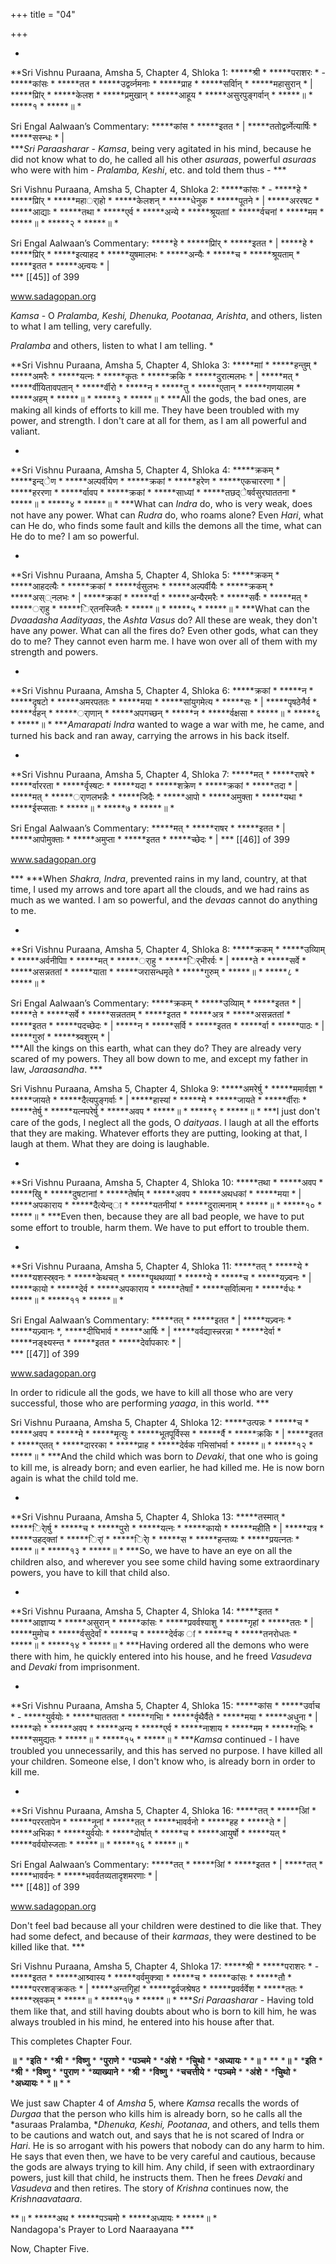 +++
title = "04"

+++


*

**Sri Vishnu Puraana, Amsha 5, Chapter 4, Shloka 1: *****श्री * *****पराशरः * - *****कांसः * *****तत * *****उद्वर्व्नमनाः * *****प्राह * *****सर्वािन् * *****महासुरान् * | *****प्रिांर् * *****केलश * *****प्रमुखान् * *****आहूय * *****असुरपुङ्गर्वान् * *****॥ * *****१ * *****॥ *   
   
Sri Engal Aalwaan’s Commentary: *****कांस * *****इतत * | *****ततोद्वर्व्नेत्यार्षिः * *****सस्न्धः * |   
 ****Sri Paraasharar - Kamsa*, being very agitated in his mind, because he did not know what to do, he called all his other *asuraas*, powerful *asuraas* who were with him - *Pralamba, Keshi*, etc. and told them thus - ***   


Sri Vishnu Puraana, Amsha 5, Chapter 4, Shloka 2: *****कांसः * - *****हे * *****प्रिांर् * *****महार्ाहो * *****केलशन् * *****धेनुक * *****पूतने * | *****अररषट * *****आद्याः * *****तथा * *****एर्व * *****अन्ये * *****श्रूयताां * *****र्वचनां * *****मम * *****॥ * *****२ * *****॥ *   
   
Sri Engal Aalwaan’s Commentary: *****हे * *****प्रिांर् * *****इतत * | *****हे * *****प्रिांर् * *****इत्याहद * *****युषमालभः * *****अन्यैः * *****च * *****श्रूयताम् * *****इतत * *****अन्र्वयः * |   
 *** [[45]] of 399 



www.sadagopan.org



*Kamsa* - O *Pralamba, Keshi, Dhenuka, Pootanaa, Arishta*, and others, listen to what I am telling, very carefully. 





*Pralamba* and others, listen to what I am telling. *

**Sri Vishnu Puraana, Amsha 5, Chapter 4, Shloka 3: *****माां * *****हन्तुम् * *****अमरैः * *****यत्नः * *****कृतः * *****क्रकि * *****दुरात्मलभः * | *****मत् * *****र्वीयितावपतान् * *****र्वीरो * *****न * *****तु * *****एतान् * *****गणयालम * *****अहम् * *****॥ * *****३ * *****॥ * ***All the gods, the bad ones, are making all kinds of efforts to kill me. They have been troubled with my power, and strength. I don't care at all for them, as I am all powerful and valiant. 





*

**Sri Vishnu Puraana, Amsha 5, Chapter 4, Shloka 4: *****क्रकम् * *****इन्द्ेण * *****अल्पर्वीयेण * *****क्रकां * *****हरेण * *****एकचाररणा * | *****हररणा * *****र्वावप * *****क्रकां * *****साध्यां * *****तछद्ेषर्वसुरघाततना * *****॥ * *****४ * *****॥ * ***What can *Indra* do, who is very weak, does not have any power. What can *Rudra* do, who roams alone? Even *Hari*, what can He do, who finds some fault and kills the demons all the time, what can He do to me? I am so powerful. 





*

**Sri Vishnu Puraana, Amsha 5, Chapter 4, Shloka 5: *****क्रकम् * *****आहदत्यैः * *****क्रकां * *****र्वसुलभः * *****अल्पर्वीयैः * *****क्रकम् * *****अस््नलभः * | *****क्रकां * *****र्वा * *****अन्यैरमरैः * *****सर्वैः * *****मत् * *****र्ाहु * *****र्ितनस्जितैः * *****॥ * *****५ * *****॥ * ***What can the *Dvaadasha Aadityaas*, the *Ashta Vasus* do? All these are weak, they don't have any power. What can all the fires do? Even other gods, what can they do to me? They cannot even harm me. I have won over all of them with my strength and powers. 





*

**Sri Vishnu Puraana, Amsha 5, Chapter 4, Shloka 6: *****क्रकां * *****न * *****दृषटो * *****अमरपततः * *****मया * *****सांयुगमेत्य * *****सः * | *****पृषठेनैर्व * *****र्वहन् * *****र्ाणान् * *****अपगच्छन् * *****न * *****र्वक्षसा * *****॥ * *****६ * *****॥ * ****Amarapati Indra* wanted to wage a war with me, he came, and turned his back and ran away, carrying the arrows in his back itself. 





*

**Sri Vishnu Puraana, Amsha 5, Chapter 4, Shloka 7: *****मत् * *****राषरे * *****र्वाररता * *****र्वृस्षटः * *****यदा * *****शक्रेण * *****क्रकां * *****तदा * | *****मत् * *****र्ाणलभन्नैः * *****जिदैः * *****आपो * *****अमुक्ता * *****यथा * *****ईस्प्सताः * *****॥ * *****७ * *****॥ *   
   
Sri Engal Aalwaan’s Commentary: *****मत् * *****राषर * *****इतत * | *****आपोमुक्ताः * *****अमुप्ता * *****इतत * *****च्छेदः * | *** [[46]] of 399 



www.sadagopan.org



*** ***When *Shakra, Indra*, prevented rains in my land, country, at that time, I used my arrows and tore apart all the clouds, and we had rains as much as we wanted. I am so powerful, and the *devaas* cannot do anything to me. 





*

**Sri Vishnu Puraana, Amsha 5, Chapter 4, Shloka 8: *****क्रकम् * *****उव्यािम् * *****अर्वनीपािा * *****मत् * *****र्ाहु * *****र्िभीरर्वः * | *****ते * *****सर्वे * *****असन्नततां * *****याता * *****जरासन्धमृते * *****गुरुम् * *****॥ * *****८ * *****॥ *   
   
Sri Engal Aalwaan’s Commentary: *****क्रकम् * *****उव्यािम् * *****इतत * | *****ते * *****सर्वे * *****सन्नततम् * *****इतत * *****अत्र * *****असन्नततां * *****इतत * *****पदच्छेदः * | *****न * *****सर्वि * *****इतत * *****र्वा * *****पाठः * | *****गुरुां * *****श्र्वशुरम् * |   
 ***All the kings on this earth, what can they do? They are already very scared of my powers. They all bow down to me, and except my father in law, *Jaraasandha*. ***   


Sri Vishnu Puraana, Amsha 5, Chapter 4, Shloka 9: *****अमरेर्षु * *****ममार्वज्ञा * *****जायते * *****दैत्यपुङ्गर्वाः * | *****हास्यां * *****मे * *****जायते * *****र्वीराः * *****तेर्षु * *****यत्नपरेर्षु * *****अवप * *****॥ * *****९ * *****॥ * ***I just don't care of the gods, I neglect all the gods, O *daityaas*. I laugh at all the efforts that they are making. Whatever efforts they are putting, looking at that, I laugh at them. What they are doing is laughable. 





*

**Sri Vishnu Puraana, Amsha 5, Chapter 4, Shloka 10: *****तथा * *****अवप * *****खिु * *****दुषटानाां * *****तेर्षाम् * *****अवप * *****अथधकां * *****मया * | *****अपकाराय * *****दैत्येन्द्ा * *****यतनीयां * *****दुरात्मनाम् * *****॥ * *****१० * *****॥ * ***Even then, because they are all bad people, we have to put some effort to trouble, harm them. We have to put effort to trouble them. 





*

**Sri Vishnu Puraana, Amsha 5, Chapter 4, Shloka 11: *****तत् * *****ये * *****यशस्स्र्वनः * *****केथचत् * *****पृथथव्याां * *****ये * *****च * *****यज्र्वनः * | *****कायो * *****देर्व * *****अपकाराय * *****तेर्षाां * *****सर्वाित्मना * *****र्वधः * *****॥ * *****११ * *****॥ *   
   
Sri Engal Aalwaan’s Commentary: *****तत् * *****इतत * | *****यज्र्वनः * *****यज्र्वानः *, *****दीघिभार्व * *****आर्षिः * | *****वर्वद्यास्न्नरन्ना * *****देर्वा * *****नङ्क्ष्यस्न्त * *****इतत * *****देर्वापकारः * |   
 *** [[47]] of 399 



www.sadagopan.org



In order to ridicule all the gods, we have to kill all those who are very successful, those who are performing *yaaga*, in this world. ***   


Sri Vishnu Puraana, Amsha 5, Chapter 4, Shloka 12: *****उत्पन्नः * *****च * *****अवप * *****मे * *****मृत्युः * *****भूतपूर्विस्स * *****र्वै * *****क्रकि * | *****इतत * *****एतत् * *****दाररका * *****प्राह * *****देर्वक गभिसांभर्वा * *****॥ * *****१२ * *****॥ * ***And the child which was born to *Devaki*, that one who is going to kill me, is already born; and even earlier, he had killed me. He is now born again is what the child told me. 





*

**Sri Vishnu Puraana, Amsha 5, Chapter 4, Shloka 13: *****तस्मात् * *****र्ािेर्षु * *****च * *****पुरो * *****यत्नः * *****कायो * *****महीतिे * | *****यत्र * *****उहद्क्तां * *****र्िां * *****र्ािे * *****स * *****हन्तव्यः * *****प्रयत्नतः * *****॥ * *****१३ * *****॥ * ***So, we have to have an eye on all the children also, and wherever you see some child having some extraordinary powers, you have to kill that child also. 





*

**Sri Vishnu Puraana, Amsha 5, Chapter 4, Shloka 14: *****इतत * *****आज्ञाप्य * *****असुरान् * *****कांसः * *****प्रवर्वश्याशु * *****गृहां * *****ततः * | *****मुमोच * *****र्वसुदेर्वां * *****च * *****देर्वक ां * *****च * *****तनरोधतः * *****॥ * *****१४ * *****॥ * ***Having ordered all the demons who were there with him, he quickly entered into his house, and he freed *Vasudeva* and *Devaki* from imprisonment. 





*

**Sri Vishnu Puraana, Amsha 5, Chapter 4, Shloka 15: *****कांस * *****उर्वाच * - *****युर्वयोः * *****घाततता * *****गभाि * *****र्वृथैर्वैते * *****मया * *****अधुना * | *****को * *****अवप * *****अन्य * *****एर्व * *****नाशाय * *****मम * *****गभिः * *****समुद्यतः * *****॥ * *****१५ * *****॥ * ****Kamsa* continued - I have troubled you unnecessarily, and this has served no purpose. I have killed all your children. Someone else, I don't know who, is already born in order to kill me. 





*

**Sri Vishnu Puraana, Amsha 5, Chapter 4, Shloka 16: *****तत् * *****अिां * *****पररतापेन * *****नूनां * *****तत् * *****भावर्वनो * *****हह * *****ते * | *****अभिका * *****युर्वयोः * *****दोर्षात् * *****च * *****आयुर्षो * *****यत् * *****वर्वयोस्जताः * *****॥ * *****१६ * *****॥ *   
   
Sri Engal Aalwaan’s Commentary: *****तत् * *****अिां * *****इतत * | *****तत् * *****भावर्वनः * *****भवर्वतव्यतादृशमरणाः * |   
 *** [[48]] of 399 



www.sadagopan.org



Don't feel bad because all your children were destined to die like that. They had some defect, and because of their *karmaas*, they were destined to be killed like that. ***   


Sri Vishnu Puraana, Amsha 5, Chapter 4, Shloka 17: *****श्री * *****पराशरः * - *****इतत * *****आश्र्वास्य * *****वर्वमुक्त्र्वा * *****च * *****कांसः * *****तौ * *****पररशङ्क्रकतः * | *****अन्तगृिहां * *****द्वर्वजश्रेषठ * *****प्रवर्वर्वेश * *****ततः * *****स्र्वकम् * *****॥ * *****१७ * *****॥ * ****Sri Paraasharar* - Having told them like that, and still having doubts about who is born to kill him, he was always troubled in his mind, he entered into his house after that. 



This completes Chapter Four. 



**॥** * ***इति** * ***श्री** * ***विष्णु** * ***पुराणे** * ***पञ्चमे** * ***अंशे** * ***चिुथो** * ***अध्यायः** * ***॥** * ** ***॥** * ***इति** * ***श्री** * ***विष्णु** * ***पुराण** * ***व्याख्याने** * ***श्री** * ***विष्णु** * ***चचत्तीये** * ***पञ्चमे** * ***अंशे** * ***चिुथो** * ***अध्यायः** * ***॥** * *



We just saw Chapter 4 of *Amsha* 5, where *Kamsa* recalls the words of *Durgaa* that the person who kills him is already born, so he calls all the *asuraas Pralamba, **Dhenuka, Keshi, Pootanaa*, and others, and tells them to be cautions and watch out, and says that he is not scared of Indra or *Hari*. He is so arrogant with his powers that nobody can do any harm to him. He says that even then, we have to be very careful and cautious, because the gods are always trying to kill him. Any child, if seen with extraordinary powers, just kill that child, he instructs them. Then he frees *Devaki* and *Vasudeva* and then retires. The story of *Krishna* continues now, the *Krishnaavataara*. 



**॥ * *****अथ * *****पञ्चमो * *****अध्यायः * *****॥ *   
Nandagopa's Prayer to Lord Naaraayana ***



Now, Chapter Five. 


